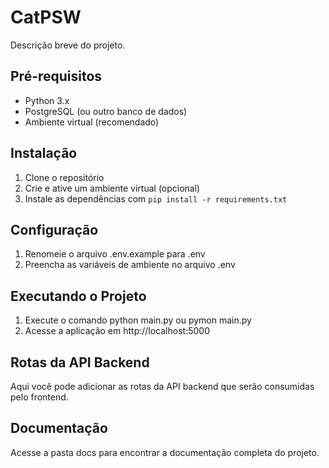 # CatPSW

Descrição breve do projeto.

## Pré-requisitos

- Python 3.x
- PostgreSQL (ou outro banco de dados)
- Ambiente virtual (recomendado)

## Instalação

1. Clone o repositório
2. Crie e ative um ambiente virtual (opcional)
3. Instale as dependências com `pip install -r requirements.txt`

## Configuração

1. Renomeie o arquivo .env.example para .env
2. Preencha as variáveis de ambiente no arquivo .env

## Executando o Projeto

1. Execute o comando python main.py ou pymon main.py
2. Acesse a aplicação em http://localhost:5000

## Rotas da API Backend

Aqui você pode adicionar as rotas da API backend que serão consumidas pelo frontend.

## Documentação

Acesse a pasta docs para encontrar a documentação completa do projeto.

